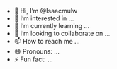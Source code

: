 - 👋 Hi, I’m @Isaacmulw
- 👀 I’m interested in ...
- 🌱 I’m currently learning ...
- 💞️ I’m looking to collaborate on ...
- 📫 How to reach me ...
- 😄 Pronouns: ...
- ⚡ Fun fact: ...

<!---
Isaacmulw/Isaacmulw is a ✨ special ✨ repository because its `README.md` (this file) appears on your GitHub profile.
You can click the Preview link to take a look at your changes.
--->
